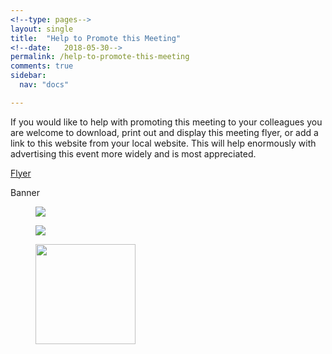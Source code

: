 ```yaml
---
<!--type: pages-->
layout: single
title:  "Help to Promote this Meeting"
<!--date:   2018-05-30-->
permalink: /help-to-promote-this-meeting
comments: true
sidebar:
  nav: "docs"

---
```



If you would like to help with promoting this meeting to your colleagues you are welcome to download, print out and display this meeting flyer, or add a link to this website from your local website. This will help enormously with advertising this event more widely and is most appreciated.


[Flyer]({{site.baseurl}}/assets/files/Final_BSPR_A3_flyerVs4.pdf)

Banner


<figure>
    <img src="{{site.baseurl}}/assets/images/bspr2011-banner.png">
</figure>

<figure>
    <img src="{{site.baseurl}}/assets/images/bspr2011_260x110.png">
</figure>

<figure>
    <img src="{{site.baseurl}}/assets/images/bspr2011_160x160.png" width ="160" heigh= "160">
</figure>